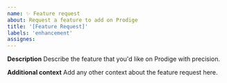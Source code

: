 ```yaml
---
name: ✨ Feature request
about: Request a feature to add on Prodige
title: '[Feature Request]'
labels: 'enhancement'
assignes:
---
```


**Description**
Describe the feature that you'd like on Prodige with precision.

**Additional context**
Add any other context about the feature request here.
